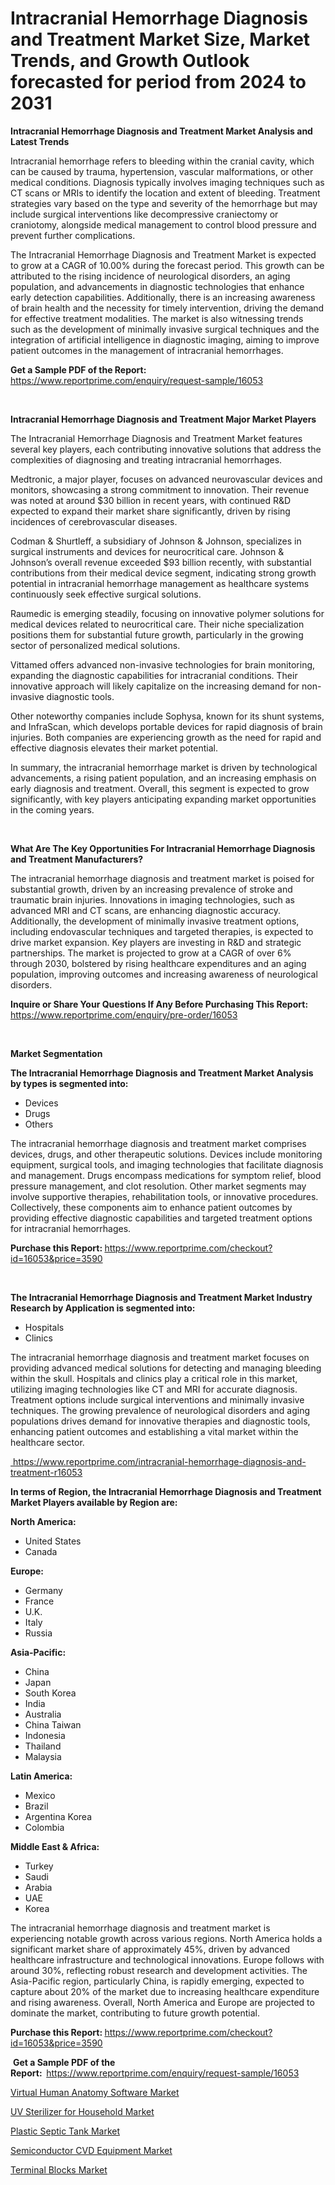 <p><h1>Intracranial Hemorrhage Diagnosis and Treatment Market Size, Market Trends, and Growth Outlook forecasted for period from 2024 to 2031</h1></p><p><strong>Intracranial Hemorrhage Diagnosis and Treatment Market Analysis and Latest Trends</strong></p>
<p><p>Intracranial hemorrhage refers to bleeding within the cranial cavity, which can be caused by trauma, hypertension, vascular malformations, or other medical conditions. Diagnosis typically involves imaging techniques such as CT scans or MRIs to identify the location and extent of bleeding. Treatment strategies vary based on the type and severity of the hemorrhage but may include surgical interventions like decompressive craniectomy or craniotomy, alongside medical management to control blood pressure and prevent further complications.</p><p>The Intracranial Hemorrhage Diagnosis and Treatment Market is expected to grow at a CAGR of 10.00% during the forecast period. This growth can be attributed to the rising incidence of neurological disorders, an aging population, and advancements in diagnostic technologies that enhance early detection capabilities. Additionally, there is an increasing awareness of brain health and the necessity for timely intervention, driving the demand for effective treatment modalities. The market is also witnessing trends such as the development of minimally invasive surgical techniques and the integration of artificial intelligence in diagnostic imaging, aiming to improve patient outcomes in the management of intracranial hemorrhages.</p></p>
<p><strong>Get a Sample PDF of the Report:&nbsp;</strong> <a href="https://www.reportprime.com/enquiry/request-sample/16053?utm_campaign=1129&utm_medium=2&utm_source=Github&utm_content=ia&utm_term=30112024&utm_id=intracranial-hemorrhage-diagnosis-and-treatment">https://www.reportprime.com/enquiry/request-sample/16053</a></p>
<p>&nbsp;</p>
<p><strong>Intracranial Hemorrhage Diagnosis and Treatment Major Market Players</strong></p>
<p><p>The Intracranial Hemorrhage Diagnosis and Treatment Market features several key players, each contributing innovative solutions that address the complexities of diagnosing and treating intracranial hemorrhages. </p><p>Medtronic, a major player, focuses on advanced neurovascular devices and monitors, showcasing a strong commitment to innovation. Their revenue was noted at around $30 billion in recent years, with continued R&D expected to expand their market share significantly, driven by rising incidences of cerebrovascular diseases.</p><p>Codman & Shurtleff, a subsidiary of Johnson & Johnson, specializes in surgical instruments and devices for neurocritical care. Johnson & Johnson’s overall revenue exceeded $93 billion recently, with substantial contributions from their medical device segment, indicating strong growth potential in intracranial hemorrhage management as healthcare systems continuously seek effective surgical solutions.</p><p>Raumedic is emerging steadily, focusing on innovative polymer solutions for medical devices related to neurocritical care. Their niche specialization positions them for substantial future growth, particularly in the growing sector of personalized medical solutions.</p><p>Vittamed offers advanced non-invasive technologies for brain monitoring, expanding the diagnostic capabilities for intracranial conditions. Their innovative approach will likely capitalize on the increasing demand for non-invasive diagnostic tools.</p><p>Other noteworthy companies include Sophysa, known for its shunt systems, and InfraScan, which develops portable devices for rapid diagnosis of brain injuries. Both companies are experiencing growth as the need for rapid and effective diagnosis elevates their market potential.</p><p>In summary, the intracranial hemorrhage market is driven by technological advancements, a rising patient population, and an increasing emphasis on early diagnosis and treatment. Overall, this segment is expected to grow significantly, with key players anticipating expanding market opportunities in the coming years.</p></p>
<p>&nbsp;</p>
<p><strong>What Are The Key Opportunities For Intracranial Hemorrhage Diagnosis and Treatment Manufacturers?</strong></p>
<p><p>The intracranial hemorrhage diagnosis and treatment market is poised for substantial growth, driven by an increasing prevalence of stroke and traumatic brain injuries. Innovations in imaging technologies, such as advanced MRI and CT scans, are enhancing diagnostic accuracy. Additionally, the development of minimally invasive treatment options, including endovascular techniques and targeted therapies, is expected to drive market expansion. Key players are investing in R&D and strategic partnerships. The market is projected to grow at a CAGR of over 6% through 2030, bolstered by rising healthcare expenditures and an aging population, improving outcomes and increasing awareness of neurological disorders.</p></p>
<p><strong>Inquire or Share Your Questions If Any Before Purchasing This Report:</strong> <a href="https://www.reportprime.com/enquiry/pre-order/16053?utm_campaign=1129&utm_medium=2&utm_source=Github&utm_content=ia&utm_term=30112024&utm_id=intracranial-hemorrhage-diagnosis-and-treatment">https://www.reportprime.com/enquiry/pre-order/16053</a></p>
<p>&nbsp;</p>
<p><strong>Market Segmentation</strong></p>
<p><strong>The Intracranial Hemorrhage Diagnosis and Treatment Market Analysis by types is segmented into:</strong></p>
<p><ul><li>Devices</li><li>Drugs</li><li>Others</li></ul></p>
<p><p>The intracranial hemorrhage diagnosis and treatment market comprises devices, drugs, and other therapeutic solutions. Devices include monitoring equipment, surgical tools, and imaging technologies that facilitate diagnosis and management. Drugs encompass medications for symptom relief, blood pressure management, and clot resolution. Other market segments may involve supportive therapies, rehabilitation tools, or innovative procedures. Collectively, these components aim to enhance patient outcomes by providing effective diagnostic capabilities and targeted treatment options for intracranial hemorrhages.</p></p>
<p><strong>Purchase this Report:&nbsp;</strong><a href="https://www.reportprime.com/checkout?id=16053&price=3590&utm_campaign=1129&utm_medium=2&utm_source=Github&utm_content=ia&utm_term=30112024&utm_id=intracranial-hemorrhage-diagnosis-and-treatment">https://www.reportprime.com/checkout?id=16053&price=3590</a></p>
<p>&nbsp;</p>
<p><strong>The Intracranial Hemorrhage Diagnosis and Treatment Market Industry Research by Application is segmented into:</strong></p>
<p><ul><li>Hospitals</li><li>Clinics</li></ul></p>
<p><p>The intracranial hemorrhage diagnosis and treatment market focuses on providing advanced medical solutions for detecting and managing bleeding within the skull. Hospitals and clinics play a critical role in this market, utilizing imaging technologies like CT and MRI for accurate diagnosis. Treatment options include surgical interventions and minimally invasive techniques. The growing prevalence of neurological disorders and aging populations drives demand for innovative therapies and diagnostic tools, enhancing patient outcomes and establishing a vital market within the healthcare sector.</p></p>
<p><a href="https://www.reportprime.com/intracranial-hemorrhage-diagnosis-and-treatment-r16053?utm_campaign=1129&utm_medium=2&utm_source=Github&utm_content=ia&utm_term=30112024&utm_id=intracranial-hemorrhage-diagnosis-and-treatment">&nbsp;https://www.reportprime.com/intracranial-hemorrhage-diagnosis-and-treatment-r16053</a></p>
<p><strong>In terms of Region, the Intracranial Hemorrhage Diagnosis and Treatment Market Players available by Region are:</strong></p>
<p>
    <p> <strong> North America: </strong>
        <ul>
            <li>United States</li>
            <li>Canada</li>
        </ul>
        </p> 
    <p> <strong> Europe: </strong>
        <ul>
            <li>Germany</li>
            <li>France</li>
            <li>U.K.</li>
            <li>Italy</li>
            <li>Russia</li>
        </ul>
        </p> 
    <p> <strong> Asia-Pacific: </strong>
        <ul>
            <li>China</li>
            <li>Japan</li>
            <li>South Korea</li>
            <li>India</li>
            <li>Australia</li>
            <li>China Taiwan</li>
            <li>Indonesia</li>
            <li>Thailand</li>
            <li>Malaysia</li>
        </ul>
        </p> 
    <p> <strong> Latin America: </strong>
        <ul>
            <li>Mexico</li>
            <li>Brazil</li>
            <li>Argentina Korea</li>
            <li>Colombia</li>
        </ul>
        </p> 
    <p> <strong> Middle East & Africa: </strong>
        <ul>
            <li>Turkey</li>
            <li>Saudi</li>
            <li>Arabia</li>
            <li>UAE</li>
            <li>Korea</li>
        </ul>
    </p>
    </p>
<p><p>The intracranial hemorrhage diagnosis and treatment market is experiencing notable growth across various regions. North America holds a significant market share of approximately 45%, driven by advanced healthcare infrastructure and technological innovations. Europe follows with around 30%, reflecting robust research and development activities. The Asia-Pacific region, particularly China, is rapidly emerging, expected to capture about 20% of the market due to increasing healthcare expenditure and rising awareness. Overall, North America and Europe are projected to dominate the market, contributing to future growth potential. </p></p>
<p><strong>Purchase this Report: </strong><a href="https://www.reportprime.com/checkout?id=16053&price=3590&utm_campaign=1129&utm_medium=2&utm_source=Github&utm_content=ia&utm_term=30112024&utm_id=intracranial-hemorrhage-diagnosis-and-treatment">https://www.reportprime.com/checkout?id=16053&price=3590</a></p>
<p>&nbsp;<strong>Get a Sample PDF of the Report:&nbsp;&nbsp;</strong><a href="https://www.reportprime.com/enquiry/request-sample/16053?utm_campaign=1129&utm_medium=2&utm_source=Github&utm_content=ia&utm_term=30112024&utm_id=intracranial-hemorrhage-diagnosis-and-treatment">https://www.reportprime.com/enquiry/request-sample/16053</a></p>
<p><strong></strong></p>
<p><p><a href="https://issuu.com/reportprime-2/docs/virtual-human-anatomy-software-market-size-2030.pp?utm_campaign=1129&utm_medium=2&utm_source=Github&utm_content=ia&utm_term=30112024&utm_id=intracranial-hemorrhage-diagnosis-and-treatment">Virtual Human Anatomy Software Market</a></p><p><a href="https://www.linkedin.com/pulse/navigating-uv-sterilizer-household-market-expert-analysis-2jdlc?utm_campaign=1129&utm_medium=2&utm_source=Github&utm_content=ia&utm_term=30112024&utm_id=intracranial-hemorrhage-diagnosis-and-treatment">UV Sterilizer for Household Market</a></p><p><a href="https://issuu.com/reportprime-2/docs/plastic-septic-tank-market-size-2030.pptx?utm_campaign=1129&utm_medium=2&utm_source=Github&utm_content=ia&utm_term=30112024&utm_id=intracranial-hemorrhage-diagnosis-and-treatment">Plastic Septic Tank Market</a></p><p><a href="https://www.linkedin.com/pulse/global-semiconductor-cvd-equipment-nexus-sector-confluences-regional-vjgoc?utm_campaign=1129&utm_medium=2&utm_source=Github&utm_content=ia&utm_term=30112024&utm_id=intracranial-hemorrhage-diagnosis-and-treatment">Semiconductor CVD Equipment Market</a></p><p><a href="https://www.linkedin.com/pulse/terminal-blocks-market-size-share-trends-analysis-report-end-use-g6lyc?utm_campaign=1129&utm_medium=2&utm_source=Github&utm_content=ia&utm_term=30112024&utm_id=intracranial-hemorrhage-diagnosis-and-treatment">Terminal Blocks Market</a></p></p>